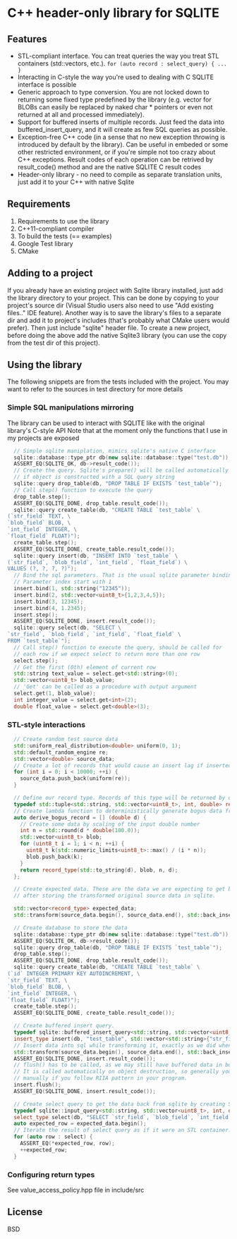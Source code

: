 # C++ header-only library for SQLITE
## Features
* STL-compliant interface. You can treat queries the way you treat STL containers (std::vectors, etc.). ```for (auto record : select_query) { ... }```
* Interacting in C-style the way you're used to dealing with C SQLITE interface is possible
* Generic approach to type conversion. You are not locked down to returning some fixed type predefined by the library (e.g. vector<T> for BLOBs can easily be replaced by naked char * pointers or even not returned at all and processed immediately). 
* Support for buffered inserts of multiple records. Just feed the data into buffered_insert_query, and it will create as few SQL queries as possible.
* Exception-free C++ code (in a sense that no new exception throwing is introduced by default by the library). Can be useful in embeded or some other restricted environment, or if you're simple not too crazy about C++ exceptions. Result codes of each operation can be retrived by result_code() method and are the native SQLITE C result codes
* Header-only library - no need to compile as separate translation units, just add it to your C++ with native Sqlite

## Requirements
1. Requirements to use the library
  1. C++11-compliant compiler
2. To build the tests (== examples)
  1. Google Test library
  2. CMake

## Adding to a project
If you already have an existing project with Sqlite library installed, just add the library directory to your project. This can be done by copying to your project's source dir (Visual Studio users also need to use "Add existing files.." IDE feature). Another way is to save the library's files to a separate dir and add it to project's includes (that's probably what CMake users would prefer). Then just include "sqlite" header file.
To create a new project, before doing the above add the native Sqlite3 library (you can use the copy from the test dir of this project).

## Using the library
The following snippets are from the tests included with the project. You may want to refer to the sources in test directory for more details
### Simple SQL manipulations mirroring
The library can be used to interact with SQLITE like with the original library's C-style API
Note that at the moment only the functions that I use in my projects are exposed
```c++
  // Simple sqlite maniplation, mimics sqlite's native C interface
  sqlite::database::type_ptr db(new sqlite::database::type("test.db"));
  ASSERT_EQ(SQLITE_OK, db->result_code());
  // Create the query. Sqlite's prepare() will be called automatically
  // if object is constructed with a SQL query string
  sqlite::query drop_table(db, "DROP TABLE IF EXISTS `test_table`");
  // Call step() function to execute the query
  drop_table.step();
  ASSERT_EQ(SQLITE_DONE, drop_table.result_code());
  sqlite::query create_table(db, "CREATE TABLE `test_table` \
(`str_field` TEXT, \
`blob_field` BLOB, \
`int_field` INTEGER, \
`float_field` FLOAT)");
  create_table.step();
  ASSERT_EQ(SQLITE_DONE, create_table.result_code());
  sqlite::query insert(db, "INSERT INTO `test_table` \
(`str_field`, `blob_field`, `int_field`, `float_field`) \
VALUES (?, ?, ?, ?)");
  // Bind the sql parameters. That is the usual sqlite parameter binding.
  // Parameter index start with 1
  insert.bind(1, std::string("12345"));
  insert.bind(2, std::vector<uint8_t>{1,2,3,4,5});
  insert.bind(3, 12345);
  insert.bind(4, 1.2345);
  insert.step();
  ASSERT_EQ(SQLITE_DONE, insert.result_code());
  sqlite::query select(db, "SELECT \
`str_field`, `blob_field`, `int_field`, `float_field` \
FROM `test_table`");
  // Call step() function to execute the query, should be called for
  // each row if we expect select to return more than one row
  select.step();
  // Get the first (0th) element of current row
  std::string text_value = select.get<std::string>(0);
  std::vector<uint8_t> blob_value;
  // 'Get' can be called as a procedure with output argument
  select.get(1, blob_value);
  int integer_value = select.get<int>(2);
  double float_value = select.get<double>(3);
```
### STL-style interactions
```c++
  // Create random test source data
  std::uniform_real_distribution<double> uniform(0, 1);
  std::default_random_engine re;
  std::vector<double> source_data;
  // Create a lot of records that would cause an insert lag if inserted without buffering, in separate queries
  for (int i = 0; i < 10000; ++i) {
    source_data.push_back(uniform(re));
  }

  // Define our record type. Records of this type will be returned by our select query
  typedef std::tuple<std::string, std::vector<uint8_t>, int, double> record_type;
  // Create lambda function to deterministically generate bogus data from random double
  auto derive_bogus_record = [] (double d) {
    // Create some data by scaling of the input double number
    int n = std::round(d * double(100.0));
    std::vector<uint8_t> blob;
    for (uint8_t i = 1; i < n; ++i) {
      uint8_t k(std::numeric_limits<uint8_t>::max() / (i * n));
      blob.push_back(k);
    } 
    return record_type(std::to_string(d), blob, n, d);
  };

  // Create expected data. These are the data we are expecting to get back
  // after storing the transformed original source data in sqlite.

  std::vector<record_type> expected_data;
  std::transform(source_data.begin(), source_data.end(), std::back_inserter(expected_data), derive_bogus_record);

  // Create database to store the data
  sqlite::database::type_ptr db(new sqlite::database::type("test.db"));
  ASSERT_EQ(SQLITE_OK, db->result_code());
  sqlite::query drop_table(db, "DROP TABLE IF EXISTS `test_table`");
  drop_table.step();
  ASSERT_EQ(SQLITE_DONE, drop_table.result_code());
  sqlite::query create_table(db, "CREATE TABLE `test_table` \
(`id` INTEGER PRIMARY KEY AUTOINCREMENT, \
`str_field` TEXT, \
`blob_field` BLOB, \
`int_field` INTEGER, \
`float_field` FLOAT)");
  create_table.step();
  ASSERT_EQ(SQLITE_DONE, create_table.result_code());

  // Create buffered insert query.
  typedef sqlite::buffered_insert_query<std::string, std::vector<uint8_t>, int, double> insert_type;
  insert_type insert(db, "test_table", std::vector<std::string>{"str_field", "blob_field", "int_field", "float_field"});
  // Insert data into sql while transforming it, exactly as we did when generated expected data randomly.
  std::transform(source_data.begin(), source_data.end(), std::back_inserter(insert), derive_bogus_record);
  ASSERT_EQ(SQLITE_DONE, insert.result_code());
  // flush() has to be called, as we may still have buffered data in buffered insert query.
  // It is called automatically on object destruction, so generally you won't need to do this
  // manually if you follow RIIA pattern in your program.
  insert.flush();
  ASSERT_EQ(SQLITE_DONE, insert.result_code());

  // Create select query to get the data back from sqlite by creating STL-compliant input iterator.
  typedef sqlite::input_query<std::string, std::vector<uint8_t>, int, double> select_type;
  select_type select(db, "SELECT `str_field`, `blob_field`, `int_field`, `float_field` FROM `test_table` ORDER BY `id`");
  auto expected_row = expected_data.begin();
  // Iterate the result of select query as if it were an STL container.
  for (auto row : select) {
    ASSERT_EQ(*expected_row, row);
    ++expected_row;
  }
```

### Configuring return types
See value_access_policy.hpp file in include/src

## License
BSD
